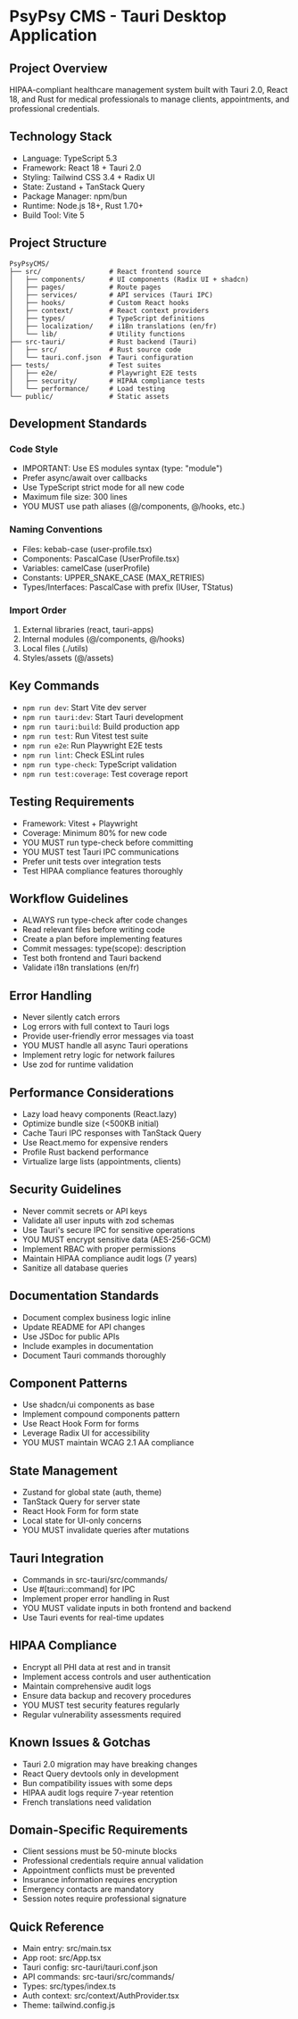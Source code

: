 # PsyPsy CMS - Tauri Desktop Application

## Project Overview
HIPAA-compliant healthcare management system built with Tauri 2.0, React 18, and Rust for medical professionals to manage clients, appointments, and professional credentials.

## Technology Stack
- Language: TypeScript 5.3
- Framework: React 18 + Tauri 2.0
- Styling: Tailwind CSS 3.4 + Radix UI
- State: Zustand + TanStack Query
- Package Manager: npm/bun
- Runtime: Node.js 18+, Rust 1.70+
- Build Tool: Vite 5

## Project Structure
```
PsyPsyCMS/
├── src/                 # React frontend source
│   ├── components/      # UI components (Radix UI + shadcn)
│   ├── pages/           # Route pages
│   ├── services/        # API services (Tauri IPC)
│   ├── hooks/           # Custom React hooks
│   ├── context/         # React context providers
│   ├── types/           # TypeScript definitions
│   ├── localization/    # i18n translations (en/fr)
│   └── lib/             # Utility functions
├── src-tauri/           # Rust backend (Tauri)
│   ├── src/             # Rust source code
│   └── tauri.conf.json  # Tauri configuration
├── tests/               # Test suites
│   ├── e2e/             # Playwright E2E tests
│   ├── security/        # HIPAA compliance tests
│   └── performance/     # Load testing
└── public/              # Static assets
```

## Development Standards

### Code Style
- IMPORTANT: Use ES modules syntax (type: "module")
- Prefer async/await over callbacks
- Use TypeScript strict mode for all new code
- Maximum file size: 300 lines
- YOU MUST use path aliases (@/components, @/hooks, etc.)

### Naming Conventions
- Files: kebab-case (user-profile.tsx)
- Components: PascalCase (UserProfile.tsx)
- Variables: camelCase (userProfile)
- Constants: UPPER_SNAKE_CASE (MAX_RETRIES)
- Types/Interfaces: PascalCase with prefix (IUser, TStatus)

### Import Order
1. External libraries (react, tauri-apps)
2. Internal modules (@/components, @/hooks)
3. Local files (./utils)
4. Styles/assets (@/assets)

## Key Commands
- `npm run dev`: Start Vite dev server
- `npm run tauri:dev`: Start Tauri development
- `npm run tauri:build`: Build production app
- `npm run test`: Run Vitest test suite
- `npm run e2e`: Run Playwright E2E tests
- `npm run lint`: Check ESLint rules
- `npm run type-check`: TypeScript validation
- `npm run test:coverage`: Test coverage report

## Testing Requirements
- Framework: Vitest + Playwright
- Coverage: Minimum 80% for new code
- YOU MUST run type-check before committing
- YOU MUST test Tauri IPC communications
- Prefer unit tests over integration tests
- Test HIPAA compliance features thoroughly

## Workflow Guidelines
- ALWAYS run type-check after code changes
- Read relevant files before writing code
- Create a plan before implementing features
- Commit messages: type(scope): description
- Test both frontend and Tauri backend
- Validate i18n translations (en/fr)

## Error Handling
- Never silently catch errors
- Log errors with full context to Tauri logs
- Provide user-friendly error messages via toast
- YOU MUST handle all async Tauri operations
- Implement retry logic for network failures
- Use zod for runtime validation

## Performance Considerations
- Lazy load heavy components (React.lazy)
- Optimize bundle size (<500KB initial)
- Cache Tauri IPC responses with TanStack Query
- Use React.memo for expensive renders
- Profile Rust backend performance
- Virtualize large lists (appointments, clients)

## Security Guidelines
- Never commit secrets or API keys
- Validate all user inputs with zod schemas
- Use Tauri's secure IPC for sensitive operations
- YOU MUST encrypt sensitive data (AES-256-GCM)
- Implement RBAC with proper permissions
- Maintain HIPAA compliance audit logs (7 years)
- Sanitize all database queries

## Documentation Standards
- Document complex business logic inline
- Update README for API changes
- Use JSDoc for public APIs
- Include examples in documentation
- Document Tauri commands thoroughly

## Component Patterns
- Use shadcn/ui components as base
- Implement compound components pattern
- Use React Hook Form for forms
- Leverage Radix UI for accessibility
- YOU MUST maintain WCAG 2.1 AA compliance

## State Management
- Zustand for global state (auth, theme)
- TanStack Query for server state
- React Hook Form for form state
- Local state for UI-only concerns
- YOU MUST invalidate queries after mutations

## Tauri Integration
- Commands in src-tauri/src/commands/
- Use #[tauri::command] for IPC
- Implement proper error handling in Rust
- YOU MUST validate inputs in both frontend and backend
- Use Tauri events for real-time updates

## HIPAA Compliance
- Encrypt all PHI data at rest and in transit
- Implement access controls and user authentication
- Maintain comprehensive audit logs
- Ensure data backup and recovery procedures
- YOU MUST test security features regularly
- Regular vulnerability assessments required

## Known Issues & Gotchas
- Tauri 2.0 migration may have breaking changes
- React Query devtools only in development
- Bun compatibility issues with some deps
- HIPAA audit logs require 7-year retention
- French translations need validation

## Domain-Specific Requirements
- Client sessions must be 50-minute blocks
- Professional credentials require annual validation
- Appointment conflicts must be prevented
- Insurance information requires encryption
- Emergency contacts are mandatory
- Session notes require professional signature

## Quick Reference
- Main entry: src/main.tsx
- App root: src/App.tsx
- Tauri config: src-tauri/tauri.conf.json
- API commands: src-tauri/src/commands/
- Types: src/types/index.ts
- Auth context: src/context/AuthProvider.tsx
- Theme: tailwind.config.js